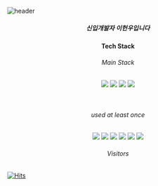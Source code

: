 ![header](https://capsule-render.vercel.app/api?type=rect&color=auto&height=300&section=header&text=Welcome%20to%20my%20github%20page!&fontSize=50)

<h5 align=center> 신입개발자 이헌우입니다</h5>

<h4 align=center>Tech Stack</h4>
<h6 align=center>Main Stack</h6>
<p align=center>
  <img src="https://img.shields.io/badge/python-3776AB?style=flat-square&logo=python&logoColor=white"/>
  <img src="https://img.shields.io/badge/keras-D00000?style=flat-square&logo=keras&logoColor=white"/>
  <img src="https://img.shields.io/badge/tensorflow-FF6F00?style=flat-square&logo=tensorflow&logoColor=white"/>
  <img src="https://img.shields.io/badge/mysql-4479A1?style=flat-square&logo=mysql&logoColor=white"/>
</p>
<br>
<h6 align=center>used at least once</h6>
<p align=center>
  <img src="https://img.shields.io/badge/react-61DAFB?style=flat-square&logo=react&logoColor=white"/>
  <img src="https://img.shields.io/badge/javascript-F7DF1E?style=flat-square&logo=javascript&logoColor=white"/>
  <img src="https://img.shields.io/badge/django-092E20?style=flat-square&logo=django&logoColor=white"/>
  <img src="https://img.shields.io/badge/amazon%20aws-232F3E?style=flat-square&logo=amazonaws&logoColor=white"/>
  <img src="https://img.shields.io/badge/flask-000000?style=flat-square&logo=flask&logoColor=white"/>
  <img src="https://img.shields.io/badge/fastapi-009688?style=flat-square&logo=fastapi&logoColor=white"/>
</p>

<h6 align=center>Visitors</h6>

[![Hits](https://hits.seeyoufarm.com/api/count/incr/badge.svg?url=https%3A%2F%2Fgithub.com%2FLeeHeonWoo1&count_bg=%233D41C8&title_bg=%23555555&icon=&icon_color=%23E7E7E7&title=hits&edge_flat=false)](https://hits.seeyoufarm.com)
